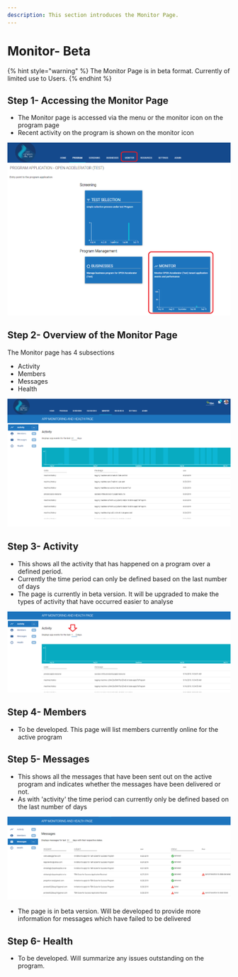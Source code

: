 ```yaml
---
description: This section introduces the Monitor Page.
---
```


# Monitor- Beta

{% hint style="warning" %}
The Monitor Page is in beta format.  Currently of limited use to Users.
{% endhint %}

## Step 1-  Accessing the Monitor Page

* The Monitor page is accessed via the menu or the monitor icon on the  program page
* Recent activity on the program is shown on the monitor icon 

![](../../.gitbook/assets/image%20%2836%29.png)

## Step 2-  Overview of the Monitor Page

The Monitor page has 4 subsections

* Activity
* Members
* Messages
* Health

![](../../.gitbook/assets/image%20%2841%29.png)

## Step 3- Activity

* This shows all the activity that has happened on a program over a defined period.  
* Currently the time period can only be defined based on the last number of days
* The page is currently in beta version.  It will be upgraded to make the types of activity that have occurred easier to analyse

![](../../.gitbook/assets/image%20%28117%29.png)

## Step 4- Members

* To be developed. This page will list members currently online for the active program

## Step 5- Messages

* This shows all the messages that have been sent out on the active program and indicates whether the messages have been delivered or not.
* As with 'activity' the time period can currently only be defined based on the last number of days

![](../../.gitbook/assets/image%20%28128%29.png)

* The page is in beta version.  Will be developed to provide more information for messages which have failed to be delivered

## Step 6- Health

* To be developed.  Will summarize any issues outstanding on the program.



